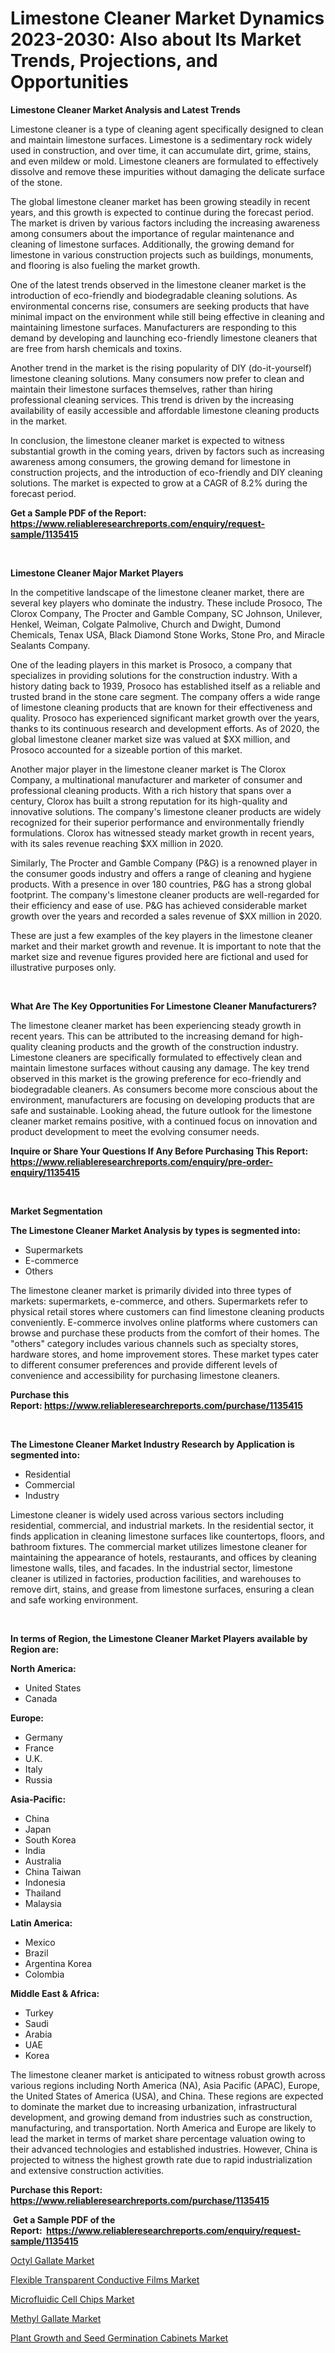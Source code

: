 <p><h1>Limestone Cleaner Market Dynamics 2023-2030: Also about Its Market Trends, Projections, and Opportunities</h1></p><p><strong>Limestone Cleaner Market Analysis and Latest Trends</strong></p>
<p><p>Limestone cleaner is a type of cleaning agent specifically designed to clean and maintain limestone surfaces. Limestone is a sedimentary rock widely used in construction, and over time, it can accumulate dirt, grime, stains, and even mildew or mold. Limestone cleaners are formulated to effectively dissolve and remove these impurities without damaging the delicate surface of the stone.</p><p>The global limestone cleaner market has been growing steadily in recent years, and this growth is expected to continue during the forecast period. The market is driven by various factors including the increasing awareness among consumers about the importance of regular maintenance and cleaning of limestone surfaces. Additionally, the growing demand for limestone in various construction projects such as buildings, monuments, and flooring is also fueling the market growth.</p><p>One of the latest trends observed in the limestone cleaner market is the introduction of eco-friendly and biodegradable cleaning solutions. As environmental concerns rise, consumers are seeking products that have minimal impact on the environment while still being effective in cleaning and maintaining limestone surfaces. Manufacturers are responding to this demand by developing and launching eco-friendly limestone cleaners that are free from harsh chemicals and toxins.</p><p>Another trend in the market is the rising popularity of DIY (do-it-yourself) limestone cleaning solutions. Many consumers now prefer to clean and maintain their limestone surfaces themselves, rather than hiring professional cleaning services. This trend is driven by the increasing availability of easily accessible and affordable limestone cleaning products in the market.</p><p>In conclusion, the limestone cleaner market is expected to witness substantial growth in the coming years, driven by factors such as increasing awareness among consumers, the growing demand for limestone in construction projects, and the introduction of eco-friendly and DIY cleaning solutions. The market is expected to grow at a CAGR of 8.2% during the forecast period.</p></p>
<p><strong>Get a Sample PDF of the Report:&nbsp; <a href="https://www.reliableresearchreports.com/enquiry/request-sample/1135415">https://www.reliableresearchreports.com/enquiry/request-sample/1135415</a></strong></p>
<p>&nbsp;</p>
<p><strong>Limestone Cleaner Major Market Players</strong></p>
<p><p>In the competitive landscape of the limestone cleaner market, there are several key players who dominate the industry. These include Prosoco, The Clorox Company, The Procter and Gamble Company, SC Johnson, Unilever, Henkel, Weiman, Colgate Palmolive, Church and Dwight, Dumond Chemicals, Tenax USA, Black Diamond Stone Works, Stone Pro, and Miracle Sealants Company.</p><p>One of the leading players in this market is Prosoco, a company that specializes in providing solutions for the construction industry. With a history dating back to 1939, Prosoco has established itself as a reliable and trusted brand in the stone care segment. The company offers a wide range of limestone cleaning products that are known for their effectiveness and quality. Prosoco has experienced significant market growth over the years, thanks to its continuous research and development efforts. As of 2020, the global limestone cleaner market size was valued at $XX million, and Prosoco accounted for a sizeable portion of this market.</p><p>Another major player in the limestone cleaner market is The Clorox Company, a multinational manufacturer and marketer of consumer and professional cleaning products. With a rich history that spans over a century, Clorox has built a strong reputation for its high-quality and innovative solutions. The company's limestone cleaner products are widely recognized for their superior performance and environmentally friendly formulations. Clorox has witnessed steady market growth in recent years, with its sales revenue reaching $XX million in 2020.</p><p>Similarly, The Procter and Gamble Company (P&G) is a renowned player in the consumer goods industry and offers a range of cleaning and hygiene products. With a presence in over 180 countries, P&G has a strong global footprint. The company's limestone cleaner products are well-regarded for their efficiency and ease of use. P&G has achieved considerable market growth over the years and recorded a sales revenue of $XX million in 2020.</p><p>These are just a few examples of the key players in the limestone cleaner market and their market growth and revenue. It is important to note that the market size and revenue figures provided here are fictional and used for illustrative purposes only.</p></p>
<p>&nbsp;</p>
<p><strong>What Are The Key Opportunities For Limestone Cleaner Manufacturers?</strong></p>
<p><p>The limestone cleaner market has been experiencing steady growth in recent years. This can be attributed to the increasing demand for high-quality cleaning products and the growth of the construction industry. Limestone cleaners are specifically formulated to effectively clean and maintain limestone surfaces without causing any damage. The key trend observed in this market is the growing preference for eco-friendly and biodegradable cleaners. As consumers become more conscious about the environment, manufacturers are focusing on developing products that are safe and sustainable. Looking ahead, the future outlook for the limestone cleaner market remains positive, with a continued focus on innovation and product development to meet the evolving consumer needs.</p></p>
<p><strong>Inquire or Share Your Questions If Any Before Purchasing This Report: <a href="https://www.reliableresearchreports.com/enquiry/pre-order-enquiry/1135415">https://www.reliableresearchreports.com/enquiry/pre-order-enquiry/1135415</a></strong></p>
<p>&nbsp;</p>
<p><strong>Market Segmentation</strong></p>
<p><strong>The Limestone Cleaner Market Analysis by types is segmented into:</strong></p>
<p><ul><li>Supermarkets</li><li>E-commerce</li><li>Others</li></ul></p>
<p><p>The limestone cleaner market is primarily divided into three types of markets: supermarkets, e-commerce, and others. Supermarkets refer to physical retail stores where customers can find limestone cleaning products conveniently. E-commerce involves online platforms where customers can browse and purchase these products from the comfort of their homes. The "others" category includes various channels such as specialty stores, hardware stores, and home improvement stores. These market types cater to different consumer preferences and provide different levels of convenience and accessibility for purchasing limestone cleaners.</p></p>
<p><strong>Purchase this Report:&nbsp;<a href="https://www.reliableresearchreports.com/purchase/1135415">https://www.reliableresearchreports.com/purchase/1135415</a></strong></p>
<p>&nbsp;</p>
<p><strong>The Limestone Cleaner Market Industry Research by Application is segmented into:</strong></p>
<p><ul><li>Residential</li><li>Commercial</li><li>Industry</li></ul></p>
<p><p>Limestone cleaner is widely used across various sectors including residential, commercial, and industrial markets. In the residential sector, it finds application in cleaning limestone surfaces like countertops, floors, and bathroom fixtures. The commercial market utilizes limestone cleaner for maintaining the appearance of hotels, restaurants, and offices by cleaning limestone walls, tiles, and facades. In the industrial sector, limestone cleaner is utilized in factories, production facilities, and warehouses to remove dirt, stains, and grease from limestone surfaces, ensuring a clean and safe working environment.</p></p>
<p>&nbsp;</p>
<p><strong>In terms of Region, the Limestone Cleaner Market Players available by Region are:</strong></p>
<p>
    <p> <strong> North America: </strong>
        <ul>
            <li>United States</li>
            <li>Canada</li>
        </ul>
        </p> 
    <p> <strong> Europe: </strong>
        <ul>
            <li>Germany</li>
            <li>France</li>
            <li>U.K.</li>
            <li>Italy</li>
            <li>Russia</li>
        </ul>
        </p> 
    <p> <strong> Asia-Pacific: </strong>
        <ul>
            <li>China</li>
            <li>Japan</li>
            <li>South Korea</li>
            <li>India</li>
            <li>Australia</li>
            <li>China Taiwan</li>
            <li>Indonesia</li>
            <li>Thailand</li>
            <li>Malaysia</li>
        </ul>
        </p> 
    <p> <strong> Latin America: </strong>
        <ul>
            <li>Mexico</li>
            <li>Brazil</li>
            <li>Argentina Korea</li>
            <li>Colombia</li>
        </ul>
        </p> 
    <p> <strong> Middle East & Africa: </strong>
        <ul>
            <li>Turkey</li>
            <li>Saudi</li>
            <li>Arabia</li>
            <li>UAE</li>
            <li>Korea</li>
        </ul>
    </p>
    </p>
<p><p>The limestone cleaner market is anticipated to witness robust growth across various regions including North America (NA), Asia Pacific (APAC), Europe, the United States of America (USA), and China. These regions are expected to dominate the market due to increasing urbanization, infrastructural development, and growing demand from industries such as construction, manufacturing, and transportation. North America and Europe are likely to lead the market in terms of market share percentage valuation owing to their advanced technologies and established industries. However, China is projected to witness the highest growth rate due to rapid industrialization and extensive construction activities.</p></p>
<p><strong>Purchase this Report: <a href="https://www.reliableresearchreports.com/purchase/1135415">https://www.reliableresearchreports.com/purchase/1135415</a></strong></p>
<p>&nbsp;<strong>Get a Sample PDF of the Report:&nbsp;&nbsp;<a href="https://www.reliableresearchreports.com/enquiry/request-sample/1135415">https://www.reliableresearchreports.com/enquiry/request-sample/1135415</a></strong></p>
<p><strong></strong></p>
<p><p><a href="https://github.com/rahu1501/Market-Research-Report-List-1/blob/main/octyl-gallate-market.md">Octyl Gallate Market</a></p><p><a href="https://medium.com/@plan.sock.color/flexible-transparent-conductive-films-market-focuses-on-market-share-size-and-projected-forecast-0bd650983a8a">Flexible Transparent Conductive Films Market</a></p><p><a href="https://medium.com/@grab.track.out/microfluidic-cell-chips-market-analysis-and-sze-forecasted-for-period-from-2023-to-2030-fc2fe898b868">Microfluidic Cell Chips Market</a></p><p><a href="https://github.com/rahu1503/Market-Research-Report-List-1/blob/main/methyl-gallate-market.md">Methyl Gallate Market</a></p><p><a href="https://medium.com/@efrainhaley/plant-growth-and-seed-germination-cabinets-market-competitive-analysis-market-trends-and-forecast-eaacf9356534">Plant Growth and Seed Germination Cabinets Market</a></p></p>